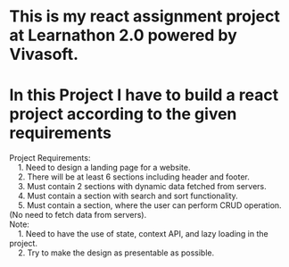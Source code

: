 # This is my react assignment project at Learnathon 2.0 powered by Vivasoft.

# In this Project I have to build a react project according to the given requirements

Project Requirements:\
&nbsp;&nbsp;&nbsp;&nbsp;1. Need to design a landing page for a website.\
&nbsp;&nbsp;&nbsp;&nbsp;2. There will be at least 6 sections including header and footer.\
&nbsp;&nbsp;&nbsp;&nbsp;3. Must contain 2 sections with dynamic data fetched from servers.\
&nbsp;&nbsp;&nbsp;&nbsp;4. Must contain a section with search and sort functionality.\
&nbsp;&nbsp;&nbsp;&nbsp;5. Must contain a section, where the user can perform CRUD operation. (No need to fetch data from servers).\
Note:\
&nbsp;&nbsp;&nbsp;&nbsp;1. Need to have the use of state, context API, and lazy loading in the project.\
&nbsp;&nbsp;&nbsp;&nbsp;2. Try to make the design as presentable as possible.

